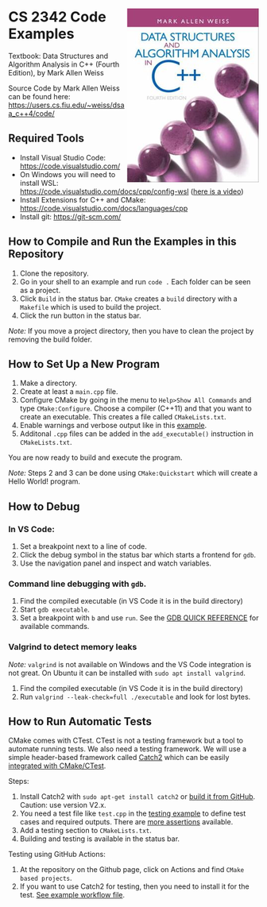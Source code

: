 # <img src="images/DS_Weiss_Book.jpg" align="right"> CS 2342 Code Examples

Textbook: Data Structures and Algorithm Analysis in C++ (Fourth Edition), by Mark Allen Weiss

Source Code by Mark Allen Weiss can be found here:
https://users.cs.fiu.edu/~weiss/dsaa_c++4/code/

## Required Tools

* Install Visual Studio Code: https://code.visualstudio.com/
* On Windows you will need to install WSL: https://code.visualstudio.com/docs/cpp/config-wsl ([here is a video](https://www.youtube.com/watch?v=NY5izJWXi0U))
* Install Extensions for C++ and CMake: https://code.visualstudio.com/docs/languages/cpp
* Install git: https://git-scm.com/


## How to Compile and Run the Examples in this Repository

1. Clone the repository.
2. Go in your shell to an example and run `code .` Each folder can be seen as a project.
3. Click `Build` in the status bar. `CMake` creates a `build` directory with a `Makefile` which is used to 
   build the project.
4. Click the run button in the status bar.

*Note:* If you move a project directory, then you have to clean the project by removing the build folder.

## How to Set Up a New Program

1. Make a directory.
2. Create at least a `main.cpp` file.
3. Configure CMake by going in the menu to `Help>Show All Commands` and type `CMake:Configure`. Choose a compiler 
   (C++11) and that you want to create an executable. This creates a file called `CMakeLists.txt`.
4. Enable warnings and verbose output like in this [example](Chapter1_Overview/IntCell/CMakeLists.txt).
5. Additonal `.cpp` files can be added in the `add_executable()` instruction in `CMakeLists.txt`.

You are now ready to build and execute the program.

*Note:* Steps 2 and 3 can be done using `CMake:Quickstart` which will create a Hello World! program.

## How to Debug

### In VS Code:

1. Set a breakpoint next to a line of code.
2. Click the debug symbol in the status bar which starts a frontend for `gdb`.
3. Use the navigation panel and inspect and watch variables.

### Command line debugging with `gdb`.

1. Find the compiled executable (in VS Code it is in the build directory)
2. Start `gdb executable`.
3. Set a breakpoint with `b` and use `run`. See the [GDB QUICK REFERENCE](https://users.ece.utexas.edu/~adnan/gdb-refcard.pdf) for available commands.

### Valgrind to detect memory leaks

*Note:* `valgrind` is not available on Windows and the VS Code integration is not great. On Ubuntu it can be installed with
`sudo apt install valgrind`.

1. Find the compiled executable (in VS Code it is in the build directory)
2. Run `valgrind --leak-check=full ./executable` and look for lost bytes.

## How to Run Automatic Tests

CMake comes with CTest. CTest is not a testing framework but a tool to automate running tests. We also need a testing framework. 
We will use a simple header-based framework called 
[Catch2](https://github.com/catchorg/Catch2) which can be
easily [integrated with CMake/CTest](https://github.com/catchorg/Catch2/blob/devel/docs/cmake-integration.md).

Steps:

1. Install Catch2 with `sudo apt-get install catch2`
or [build it from GitHub](https://github.com/catchorg/Catch2/blob/v2.x/docs/cmake-integration.md#installing-catch2-from-git-repository). Caution: use version V2.x.
2. You need a test file like `test.cpp` in the [testing example](Chapter1_Overview/testing/) to define test cases and required outputs. There are [more assertions](https://github.com/catchorg/Catch2/blob/v2.x/docs/assertions.md) available.
3. Add a testing section to `CMakeLists.txt`.
4. Building and testing is available in the status bar.

Testing using GitHub Actions:

1. At the repository on the Github page, click on Actions and find `CMake based projects`.
2. If you want to use Catch2 for testing, then you need to install it for the test. [See example workflow file](.github/workflows/testing-example_cmake.yml). 



